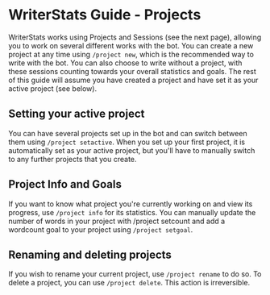 # WriterStats Guide - Projects

WriterStats works using Projects and Sessions (see the next page), allowing you to work on several different works with the bot. You can create a new project at any time using `/project new`, which is the recommended way to write with the bot. You can also choose to write without a project, with these sessions counting towards your overall statistics and goals. The rest of this guide will assume you have created a project and have set it as your active project (see below).

## Setting your active project

You can have several projects set up in the bot and can switch between them using `/project setactive`. When you set up your first project, it is automatically set as your active project, but you'll have to manually switch to any further projects that you create.

## Project Info and Goals

If you want to know what project you're currently working on and view its progress, use `/project info` for its statistics. You can manually update the number of words in your project with /project setcount and add a wordcount goal to your project using `/project setgoal`.

## Renaming and deleting projects

If you wish to rename your current project, use `/project rename` to do so. To delete a project, you can use `/project delete`. This action is irreversible.
